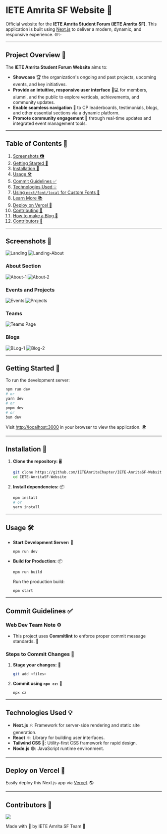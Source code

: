 # IETE Amrita SF Website 🚀

Official website for the **IETE Amrita Student Forum (IETE Amrita SF)**. This application is built using [Next.js](https://nextjs.org) to deliver a modern, dynamic, and responsive experience. 🌐✨

---

## Project Overview 📌

The **IETE Amrita Student Forum Website** aims to:

- **Showcase** 🏆 the organization's ongoing and past projects, upcoming events, and key initiatives.  
- **Provide an intuitive, responsive user interface** 📱💻 for members, alumni, and the public to explore verticals, achievements, and community updates.  
- **Enable seamless navigation** 🧭 to CP leaderboards, testimonials, blogs, and other essential sections via a dynamic platform.  
- **Promote community engagement** 💬 through real-time updates and integrated event management tools.  

---

## Table of Contents 📖

1. [Screenshots 📷](#screenshots)
2. [Getting Started 🚀](#getting-started)
3. [Installation 💾](#installation)  
4. [Usage 🛠️](#usage)  
5. [Commit Guidelines ✅](#commit-guidelines)  
6. [Technologies Used 💡](#technologies-used)  
7. [Using `next/font/local` for Custom Fonts 🎨](#using-nextfontlocal-for-custom-fonts)  
8. [Learn More 📚](#learn-more)  
9. [Deploy on Vercel 🚀](#deploy-on-vercel)  
10. [Contributing 🤝](#contributing)  
11. [How to make a Blog 📝](https://docs.google.com/document/d/1nZXCXjHiSoSwnBNx01Tbra3Qfbnr7-TfJsvtQ59iiaQ/edit?usp=sharing)
12. [Contributors 🎉](#contributors)

---

## Screenshots 📸
![Landing](https://github.com/user-attachments/assets/6017eae3-95a6-4347-96ba-90b5e5721a6b)
![Landing-About](https://github.com/user-attachments/assets/16066952-4320-4e55-a6e4-a9a8466e00e4)

### About Section
![About-1](https://github.com/user-attachments/assets/ca4629c2-f62a-4994-bbb2-11cbd6dba2b7)
![About-2](https://github.com/user-attachments/assets/798812c3-87ed-4c3c-b4c1-0da46da1d29d)

### Events and Projects
![Events](https://github.com/user-attachments/assets/5279699a-7d90-432a-8317-36755d8b46b5)
![Projects](https://github.com/user-attachments/assets/beeab193-74ef-4436-abda-6c8136f134a2)

### Teams
![Teams Page](https://github.com/user-attachments/assets/dadefa3e-2729-4fc8-adb6-09433f37c9f4)

### Blogs
![BLog-1](https://github.com/user-attachments/assets/0431cfc4-e426-416a-9758-bae15845955d)
![Blog-2](https://github.com/user-attachments/assets/cd0a2510-7ef3-41ba-960d-fbedcdea9644)

---

## Getting Started 🚀

To run the development server:

```bash
npm run dev
# or
yarn dev
# or
pnpm dev
# or
bun dev
```

Visit [http://localhost:3000](http://localhost:3000) in your browser to view the application. 🌍

---

## Installation 💾

1. **Clone the repository:** 🖥️

   ```bash
   git clone https://github.com/IETEAmritaChapter/IETE-AmritaSF-Website.git
   cd IETE-AmritaSF-Website
   ```

2. **Install dependencies:** 📦

   ```bash
   npm install
   # or
   yarn install
   ```

---

## Usage 🛠️

- **Start Development Server:** 🚀
  
  ```bash
  npm run dev
  ```
  
- **Build for Production:** 📦
  
  ```bash
  npm run build
  ```
  
  Run the production build:
  
  ```bash
  npm start
  ```

---

## Commit Guidelines ✅

### Web Dev Team Note ⚙️

- This project uses **Commitlint** to enforce proper commit message standards. 📝

### Steps to Commit Changes 🔄

1. **Stage your changes:** 📌
   
   ```bash
   git add <files>
   ```

2. **Commit using `npx cz`:** 📝
   
   ```bash
   npx cz
   ```

---

## Technologies Used 💡

- **Next.js** ⚡: Framework for server-side rendering and static site generation.  
- **React** ⚛️: Library for building user interfaces.  
- **Tailwind CSS** 🎨: Utility-first CSS framework for rapid design.  
- **Node.js** 🟢: JavaScript runtime environment.

---

## Deploy on Vercel 🚀

Easily deploy this Next.js app via [Vercel](https://vercel.com). 🌎

---

## Contributors 🎉

<a href="https://github.com/IETEAmritaChapter/IETE-AmritaSF-Website/graphs/contributors">
  <img src="https://contrib.rocks/image?repo=IETEAmritaChapter/IETE-AmritaSF-Website" />
</a>

Made with 🧡 by IETE Amrita SF Team 🎯

